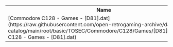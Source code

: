 <table>
<tr><th>Name</th><th>Size</th></tr>
<tr><td>[Commodore C128 - Games - [D81].dat](https://raw.githubusercontent.com/open-retrogaming-archive/dat-catalog/main/root/basic/TOSEC/Commodore/C128/Games/[D81]/Commodore C128 - Games - [D81].dat)</td><td>7323</td></tr>
</table>
